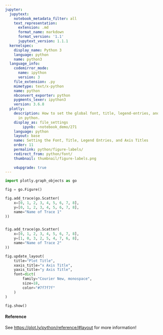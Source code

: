```yaml
---
jupyter:
  jupytext:
    notebook_metadata_filter: all
    text_representation:
      extension: .md
      format_name: markdown
      format_version: '1.1'
      jupytext_version: 1.1.1
  kernelspec:
    display_name: Python 3
    language: python
    name: python3
  language_info:
    codemirror_mode:
      name: ipython
      version: 3
    file_extension: .py
    mimetype: text/x-python
    name: python
    nbconvert_exporter: python
    pygments_lexer: ipython3
    version: 3.6.8
  plotly:
    description: How to set the global font, title, legend-entries, and axis-titles
      in python.
    display_as: file_settings
        ipynb: ~notebook_demo/271
    language: python
    layout: base
    name: Setting the Font, Title, Legend Entries, and Axis Titles
    order: 11
    permalink: python/figure-labels/
    redirect_from: python/font/
    thumbnail: thumbnail/figure-labels.png
    
    v4upgrade: true
---
```


```python
import plotly.graph_objects as go

fig = go.Figure()

fig.add_trace(go.Scatter(
    x=[0, 1, 2, 3, 4, 5, 6, 7, 8],
    y=[0, 1, 2, 3, 4, 5, 6, 7, 8],
    name="Name of Trace 1"
))


fig.add_trace(go.Scatter(
    x=[0, 1, 2, 3, 4, 5, 6, 7, 8],
    y=[1, 0, 3, 2, 5, 4, 7, 6, 8],
    name="Name of Trace 2"
))

fig.update_layout(
    title="Plot Title",
    xaxis_title="x Axis Title",
    yaxis_title="y Axis Title",
    font=dict(
        family="Courier New, monospace",
        size=18,
        color="#7f7f7f"
    )
)

fig.show()
```

#### Reference
See https://plot.ly/python/reference/#layout for more information!
